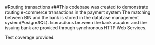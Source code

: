 #Routing transactions
###This codebase was created to demonstrate routing e-commerce transactions in the payment system
The matching between BIN and the bank is stored in the database management system(PostgreSQL). 
Interactions between the bank acquirer and the issuing bank are provided through synchronous HTTP Web Services.

Test coverage provided.
